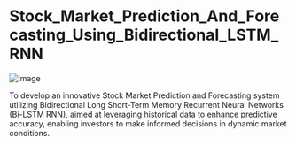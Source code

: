 # Stock_Market_Prediction_And_Forecasting_Using_Bidirectional_LSTM_RNN

![image](https://github.com/vaibhavdangar09/Stock_Market_Prediction_And_Forecasting_Using_Bidirectional_LSTM_RNN/assets/85430510/6a915114-6777-4c88-8f90-224768a0c324)



To develop an innovative Stock Market Prediction and Forecasting system utilizing Bidirectional Long Short-Term Memory Recurrent Neural Networks (Bi-LSTM RNN), aimed at leveraging historical data to enhance predictive accuracy, enabling investors to make informed decisions in dynamic market conditions.
